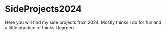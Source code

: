 # SideProjects2024
Here you will find my side projects from 2024. Mostly thinks I do for fun and a little practice of thinks I learned. 
